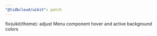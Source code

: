 ```yaml
---
"@tidbcloud/uikit": patch
---
```


fix(uikit/theme): adjust Menu component hover and active background colors
